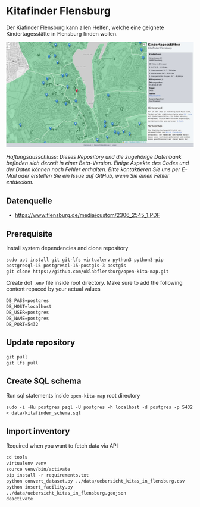 # Kitafinder Flensburg

Der Kiafinder Flensburg kann allen Helfen, welche eine geignete Kindertagesstätte in Flensburg finden wollen.


![Kitafinder Flensburg](https://raw.githubusercontent.com/oklabflensburg/open-kita-map/main/screenshot_kitafinder_flensburg.jpg)

_Haftungsausschluss: Dieses Repository und die zugehörige Datenbank befinden sich derzeit in einer Beta-Version. Einige Aspekte des Codes und der Daten können noch Fehler enthalten. Bitte kontaktieren Sie uns per E-Mail oder erstellen Sie ein Issue auf GitHub, wenn Sie einen Fehler entdecken._



## Datenquelle

- https://www.flensburg.de/media/custom/2306_2545_1.PDF



## Prerequisite

Install system dependencies and clone repository

```
sudo apt install git git-lfs virtualenv python3 python3-pip postgresql-15 postgresql-15-postgis-3 postgis
git clone https://github.com/oklabflensburg/open-kita-map.git
```

Create dot `.env` file inside root directory. Make sure to add the following content repaced by your actual values

```
DB_PASS=postgres
DB_HOST=localhost
DB_USER=postgres
DB_NAME=postgres
DB_PORT=5432
```


## Update repository

```
git pull
git lfs pull
```


## Create SQL schema

Run sql statements inside `open-kita-map` root directory

```
sudo -i -Hu postgres psql -U postgres -h localhost -d postgres -p 5432 < data/kitafinder_schema.sql
```


## Import inventory

Required when you want to fetch data via API

```
cd tools
virtualenv venv
source venv/bin/activate
pip install -r requirements.txt
python convert_dataset.py ../data/uebersicht_kitas_in_flensburg.csv
python insert_facility.py ../data/uebersicht_kitas_in_flensburg.geojson
deactivate
```

